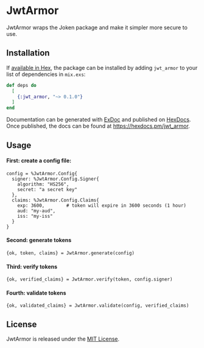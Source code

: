 # JwtArmor

JwtArmor wraps the Joken package and make it simpler more secure to use.

## Installation

If [available in Hex](https://hex.pm/docs/publish), the package can be installed
by adding `jwt_armor` to your list of dependencies in `mix.exs`:

```elixir
def deps do
  [
    {:jwt_armor, "~> 0.1.0"}
  ]
end
```

Documentation can be generated with [ExDoc](https://github.com/elixir-lang/ex_doc)
and published on [HexDocs](https://hexdocs.pm). Once published, the docs can
be found at <https://hexdocs.pm/jwt_armor>.

## Usage

#### First: create a config file:

```
config = %JwtArmor.Config{
  signer: %JwtArmor.Config.Signer{
    algorithm: "HS256",
    secret: "a secret key"
  },
  claims: %JwtArmor.Config.Claims{
    exp: 3600,        # token will expire in 3600 seconds (1 hour)
    aud: "my-aud",
    iss: "my-iss"
  }
}
```

#### Second: generate tokens

```
{ok, token, claims} = JwtArmor.generate(config)
```

#### Third: verify tokens

```
{ok, verified_claims} = JwtArmor.verify(token, config.signer)
```

#### Fourth: validate tokens

```
{ok, validated_claims} = JwtArmor.validate(config, verified_claims)
```

## License

JwtArmor is released under the [MIT License](https://opensource.org/licenses/MIT).
